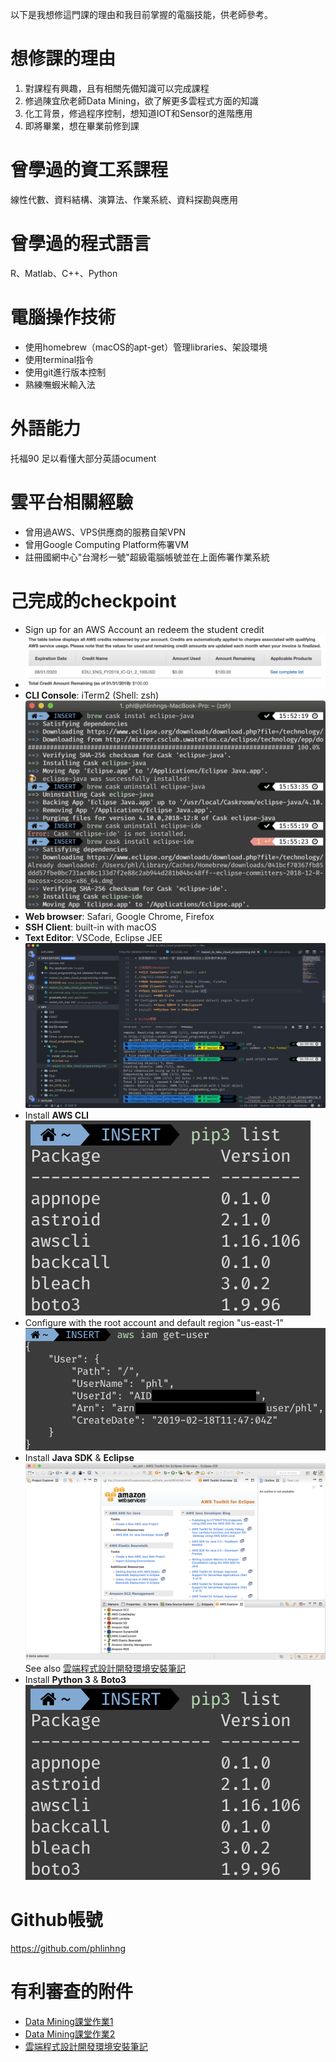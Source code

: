 以下是我想修這門課的理由和我目前掌握的電腦技能，供老師參考。

# 想修課的理由
1. 對課程有興趣，且有相關先備知識可以完成課程
2. 修過陳宜欣老師Data Mining，欲了解更多雲程式方面的知識
3. 化工背景，修過程序控制，想知道IOT和Sensor的進階應用
4. 即將畢業，想在畢業前修到課

# 曾學過的資工系課程
線性代數、資料結構、演算法、作業系統、資料探勘與應用

# 曾學過的程式語言
R、Matlab、C++、Python

# 電腦操作技術
* 使用homebrew（macOS的apt-get）管理libraries、架設環境
* 使用terminal指令
* 使用git進行版本控制
* 熟練嘸蝦米輸入法

# 外語能力
托福90 足以看懂大部分英語ocument

# 雲平台相關經驗
* 曾用過AWS、VPS供應商的服務自架VPN
* 曾用Google Computing Platform佈署VM
* 註冊國網中心"台灣杉一號"超級電腦帳號並在上面佈署作業系統

# 己完成的checkpoint
* Sign up for an AWS Account an redeem the student credit    
* ![credit](./img/credit.png)
* **CLI Console**: iTerm2 (Shell: zsh)    
![cli console](./img/cli-console.png)
* **Web browser**: Safari, Google Chrome, Firefox    
* **SSH Client**: built-in with macOS
* **Text Editor**: VSCode, Eclipse JEE    
![text editor](./img/text-editor.png)
* Install **AWS CLI**    
![pip3](./img/awscli_boto3.png)    
* Configure with the root account and default region "us-east-1"    
![username](./img/username.png)
* Install **Java SDK** & **Eclipse**    
![eclipse](./img/aws_eclipse.png)    
See also [雲端程式設計開發環境安裝筆記](https://github.com/phlinhng/cloud_programming_note/blob/master/README.md)
* Install **Python 3** & **Boto3**    
![pip3](./img/awscli_boto3.png)

# Github帳號
https://github.com/phlinhng

# 有利審查的附件
+ [Data Mining課堂作業1](https://github.com/phlinhng/dm_2018_hw_1)
+ [Data Mining課堂作業2](https://www.kaggle.com/phlinhng/dm-hw2-103032027)
+ [雲端程式設計開發環境安裝筆記](https://github.com/phlinhng/cloud_programming_note/blob/master/README.md)


